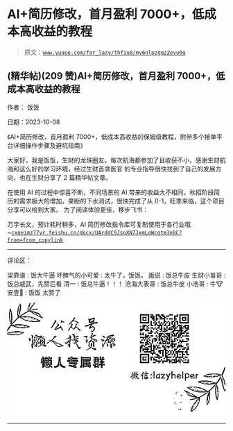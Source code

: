 # AI+简历修改，首月盈利 7000+，低成本高收益的教程

> 原文：[`www.yuque.com/for_lazy/thfiu8/my6nlpzgqz2evu0q`](https://www.yuque.com/for_lazy/thfiu8/my6nlpzgqz2evu0q)

## (精华帖)(209 赞)AI+简历修改，首月盈利 7000+，低成本高收益的教程

作者： 饭饭

日期：2023-10-08

《AI+简历修改，首月盈利 7000+，低成本高收益的保姆级教程，附带多个接单平台详细操作步骤及避坑指南》

大家好，我是饭饭，生财的龙珠圈友。每次航海都参加了且收获不小，感谢生财航海和这么好的学习环境，经过生财首席医官 的专业指导很快找到了自己的发展方向，也在生财分享了 2 篇精华帖文章。

在使用 AI 的过程中惊喜不断，不同场景的 AI 带来的收益大不相同，秋招阶段简历的需求极大的增加，果断的下水测试，很快完成了从 0-1，旺季来临，这个项目分享可以给到大家。
为了阅读体验更佳，移步飞书：

万字长文，预计耗时稍多，AI 简历修改指令库可复制使用于各行业哦~[`cxqeimz77vr.feishu.cn/docx/UArddC9JsoXN7JxmLoWcgtm3n8C?from=from_copylink`](https://cxqeimz77vr.feishu.cn/docx/UArddC9JsoXN7JxmLoWcgtm3n8C?from=from_copylink)

* * *

评论区：

梁靠谱 : 饭大牛逼
坏脾气的小可爱 : 太牛了，饭饭。
画说 : 饭总牛皮
生财小苗哥 : 饭总威武，先赞后看
清一 : 饭总牛逼！！！
沧海大表哥 : 饭总牛皮
小浩哥 : 牛🐮
安壹🍊 : 饭饭 太赞了

![](img/1c37d505930596d12a88ab23e11aa07a.png)

* * *